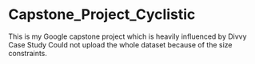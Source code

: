 # Capstone_Project_Cyclistic
This is my Google capstone project which is heavily influenced by Divvy Case Study
Could not upload the whole dataset because of the size constraints.

